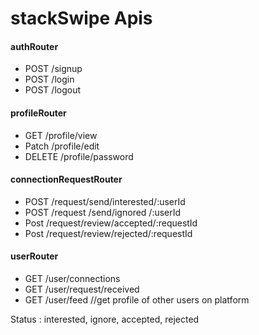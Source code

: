 # stackSwipe Apis

#### authRouter

- POST /signup
- POST /login
- POST /logout

#### profileRouter

- GET /profile/view
- Patch /profile/edit
- DELETE /profile/password

#### connectionRequestRouter

- POST /request/send/interested/:userId
- POST /request /send/ignored /:userId
- Post /request/review/accepted/:requestId
- Post /request/review/rejected/:requestId

#### userRouter

- GET /user/connections
- GET /user/request/received
- GET /user/feed //get profile of other users on platform

Status : interested, ignore, accepted, rejected
